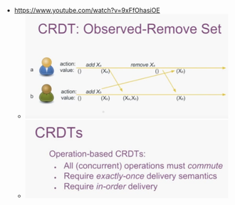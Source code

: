 - https://www.youtube.com/watch?v=9xFfOhasiOE
	- ![image.png](../assets/image_1672402160392_0.png)
	- ![image.png](../assets/image_1672402352542_0.png)
